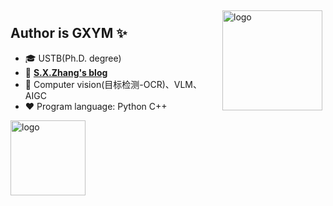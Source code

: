 <!--
**GXYM/GXYM** is a ✨ _special_ ✨ repository because its `README.md` (this file) appears on your GitHub profile.

Here are some ideas to get you started:

- 🔭 I’m currently working on ...
- 🌱 I’m currently learning ...
- 👯 I’m looking to collaborate on ...
- 🤔 I’m looking for help with ...
- 💬 Ask me about ...
- 📫 How to reach me: ...
- 😄 Pronouns: ...
- ⚡ Fun fact: ...
- 用于显示编程语言比例
- [![Top Langs](https://github-readme-stats.vercel.app/api/top-langs/?username=GXYM&layout=compact)](https://github.com/GXYM/github-readme-stats)
- 黑色背景显示stars
- ![leilei's github stats](https://github-readme-stats.vercel.app/api?username=GXYM&show_icons=true&theme=radical)
- ![leilei's github stats](https://github-readme-stats.vercel.app/api?username=GXYM&show_icons=true)
-->

<img src="https://github-readme-stats.vercel.app/api?username=GXYM&show_icons=true" alt="logo" height="160" align="right" style="margin: 5px; margin-bottom: 20px;" /> 


## Author is GXYM ✨
- 🎓 USTB(Ph.D. degree)
- 📖 [**S.X.Zhang's blog**](https://gxym.github.io/)
- 🔭 Computer vision(目标检测-OCR)、VLM、AIGC
- ❤  Program language: Python C++

<img src="https://github-profile-trophy.vercel.app/?username=GXYM&row=1&theme=flat" alt="logo" height="120" align="center" style="margin: auto; margin-bottom: 20px;" />  
